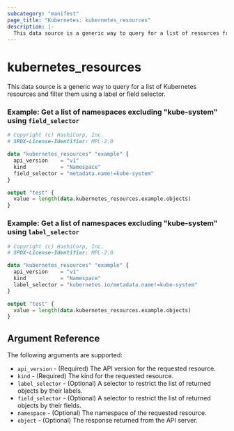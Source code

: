 ```yaml
---
subcategory: "manifest"
page_title: "Kubernetes: kubernetes_resources"
description: |-
  This data source is a generic way to query for a list of resources from the Kubernetes API and filter them. 
---
```


# kubernetes_resources

This data source is a generic way to query for a list of Kubernetes resources and filter them using a label or field selector.

### Example: Get a list of namespaces excluding "kube-system" using `field_selector`

```terraform
# Copyright (c) HashiCorp, Inc.
# SPDX-License-Identifier: MPL-2.0

data "kubernetes_resources" "example" {
  api_version    = "v1"
  kind           = "Namespace"
  field_selector = "metadata.name!=kube-system"
}

output "test" {
  value = length(data.kubernetes_resources.example.objects)
}
```

### Example: Get a list of namespaces excluding "kube-system" using `label_selector`

```terraform
# Copyright (c) HashiCorp, Inc.
# SPDX-License-Identifier: MPL-2.0

data "kubernetes_resources" "example" {
  api_version    = "v1"
  kind           = "Namespace"
  label_selector = "kubernetes.io/metadata.name!=kube-system"
}

output "test" {
  value = length(data.kubernetes_resources.example.objects)
}
```

## Argument Reference

The following arguments are supported:

* `api_version` - (Required) The API version for the requested resource.
* `kind` - (Required) The kind for the requested resource.
* `label_selector` - (Optional) A selector to restrict the list of returned objects by their labels.
* `field_selector` - (Optional) A selector to restrict the list of returned objects by their fields.
* `namespace` - (Optional) The namespace of the requested resource.
* `object` - (Optional) The response returned from the API server.
